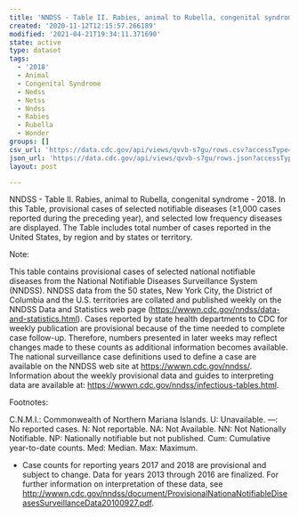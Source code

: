 ```yaml
---
title: 'NNDSS - Table II. Rabies, animal to Rubella, congenital syndrome'
created: '2020-11-12T12:15:57.266189'
modified: '2021-04-21T19:34:11.371690'
state: active
type: dataset
tags:
  - '2018'
  - Animal
  - Congenital Syndrome
  - Nedss
  - Netss
  - Nndss
  - Rabies
  - Rubella
  - Wonder
groups: []
csv_url: 'https://data.cdc.gov/api/views/qvvb-s7gu/rows.csv?accessType=DOWNLOAD'
json_url: 'https://data.cdc.gov/api/views/qvvb-s7gu/rows.json?accessType=DOWNLOAD'
layout: post

---
```

NNDSS - Table II. Rabies, animal to Rubella, congenital syndrome - 2018. In this Table, provisional cases of selected notifiable diseases (≥1,000 cases reported during the preceding year), and selected low frequency diseases are displayed. The Table includes total number of cases reported in the United States, by region and by states or territory.

Note:

This table contains provisional cases of selected national notifiable diseases from the National Notifiable Diseases Surveillance System (NNDSS). NNDSS data from the 50 states, New York City, the District of Columbia and the U.S. territories are collated and published weekly on the NNDSS Data and Statistics web page (https://wwwn.cdc.gov/nndss/data-and-statistics.html). Cases reported by state health departments to CDC for weekly publication are provisional because of the time needed to complete case follow-up.  Therefore, numbers presented in later weeks may reflect changes made to these counts as additional information becomes available. The national surveillance case definitions used to define a case are available on the NNDSS web site at https://wwwn.cdc.gov/nndss/. Information about the weekly provisional data and guides to interpreting data are available at: https://wwwn.cdc.gov/nndss/infectious-tables.html. 

Footnotes:

C.N.M.I.: Commonwealth of Northern Mariana Islands. 
U: Unavailable. —: No reported cases. N: Not reportable. NA:  Not Available.  NN: Not Nationally Notifiable. NP: Nationally notifiable but not published. Cum: Cumulative year-to-date counts. Med: Median. Max: Maximum.
 
* Case counts for reporting years 2017 and 2018 are provisional and subject to change. Data for years 2013 through 2016 are finalized. For further information on interpretation of these data, see http://wwwn.cdc.gov/nndss/document/ProvisionalNationaNotifiableDiseasesSurveillanceData20100927.pdf.
